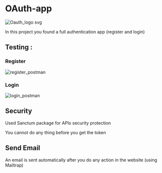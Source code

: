 # OAuth-app
![Oauth_logo svg](https://user-images.githubusercontent.com/121083063/225554109-a5461002-e8bc-4fed-a10a-a87548f0b0b9.png)

In this project you found a full authentication app (register and login)
      
## Testing :
### Register
![register_postman](https://user-images.githubusercontent.com/121083063/225554577-4457926a-5214-4500-8d5b-5af5f2d73418.png)

### Login
![login_postman](https://user-images.githubusercontent.com/121083063/225554636-c9ec16c0-5980-4fa2-8654-d2396e80235d.png)

## Security
  Used Sanctum package for APIs security protection
  
You cannot do any thing before you get the token

## Send Email
  An email is sent automatically after you do any action in the website (using Mailtrap)
